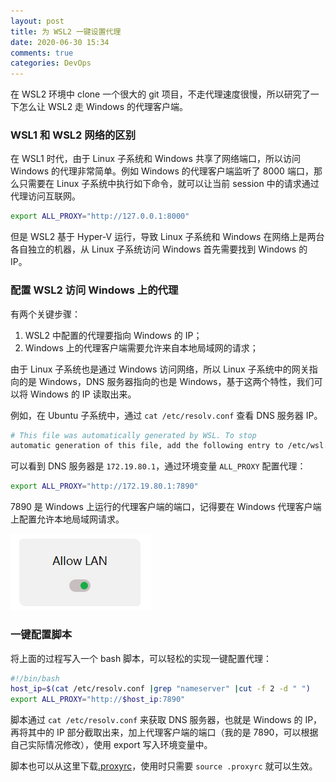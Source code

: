 ```yaml
---
layout: post
title: 为 WSL2 一键设置代理
date: 2020-06-30 15:34
comments: true
categories: DevOps
---
```


在 WSL2 环境中 clone 一个很大的 git 项目，不走代理速度很慢，所以研究了一下怎么让 WSL2 走 Windows 的代理客户端。

### WSL1 和 WSL2 网络的区别

在 WSL1 时代，由于 Linux 子系统和 Windows 共享了网络端口，所以访问 Windows 的代理非常简单。例如 Windows 的代理客户端监听了 8000 端口，那么只需要在 Linux 子系统中执行如下命令，就可以让当前 session 中的请求通过代理访问互联网。

```bash
export ALL_PROXY="http://127.0.0.1:8000"
```

但是 WSL2 基于 Hyper-V 运行，导致 Linux 子系统和 Windows 在网络上是两台各自独立的机器，从 Linux 子系统访问 Windows 首先需要找到 Windows 的 IP。

### 配置 WSL2 访问 Windows 上的代理

有两个关键步骤：
1. WSL2 中配置的代理要指向 Windows 的 IP；
2. Windows 上的代理客户端需要允许来自本地局域网的请求；

由于 Linux 子系统也是通过 Windows 访问网络，所以 Linux 子系统中的网关指向的是 Windows，DNS 服务器指向的也是 Windows，基于这两个特性，我们可以将 Windows 的 IP 读取出来。

例如，在 Ubuntu 子系统中，通过 `cat /etc/resolv.conf` 查看 DNS 服务器 IP。

```bash
# This file was automatically generated by WSL. To stop 
automatic generation of this file, add the following entry to /etc/wsl.conf:# [network]# generateResolvConf = falsenameserver 172.19.80.1
```

可以看到 DNS 服务器是 `172.19.80.1`，通过环境变量 `ALL_PROXY` 配置代理：

```bash
export ALL_PROXY="http://172.19.80.1:7890"
```

7890 是 Windows 上运行的代理客户端的端口，记得要在 Windows 代理客户端上配置允许本地局域网请求。

![](/upload/20200630_01.jpg)

### 一键配置脚本

将上面的过程写入一个 bash 脚本，可以轻松的实现一键配置代理：

```bash
#!/bin/bash
host_ip=$(cat /etc/resolv.conf |grep "nameserver" |cut -f 2 -d " ")
export ALL_PROXY="http://$host_ip:7890"
```

脚本通过 `cat /etc/resolv.conf` 来获取 DNS 服务器，也就是 Windows 的 IP，再将其中的 IP 部分截取出来，加上代理客户端的端口（我的是 7890，可以根据自己实际情况修改），使用 export 写入环境变量中。

脚本也可以从这里下载[.proxyrc](https://raw.githubusercontent.com/simpleapples/dotfiles/master/.proxyrc)，使用时只需要 `source .proxyrc` 就可以生效。

